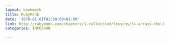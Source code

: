 ```yaml
---
layout: bookmark
title: RubyMonk
date: '1970-01-01T01:00:00+01:00'
link: http://rubymonk.com/chapters/1-collection/lessons/34-arrays-the-basics
categories: INFO2040

---
```

